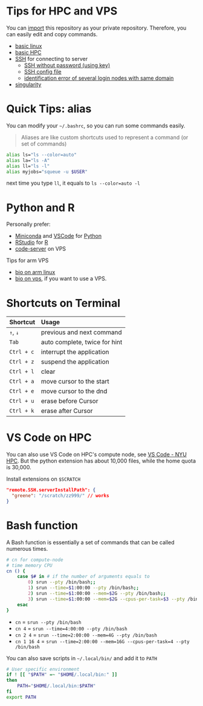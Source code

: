 # Tips for HPC and VPS

You can [import](https://github.com/new/import) this repository as your private repository. Therefore, you can easily edit and copy commands.

- [basic linux](linux.md)
- [basic HPC](hpc.md)
- [SSH](ssh.md) for connecting to server
  - [SSH without password (using key)](ssh.md#public-key-authentication)
  - [SSH config file](ssh.md#config-file)
  - [identification error of several login nodes with same domain](ssh.md#different-servers-with-same-domain)
- [singularity](singularity.md)

# Quick Tips: alias

You can modify your `~/.bashrc`, so you can run some commands easily.

> Aliases are like custom shortcuts used to represent a command (or set of commands)

```bash
alias ls="ls --color=auto"
alias la="ls -A"
alias ll="ls -l"
alias myjobs="squeue -u $USER"
```

next time you type `ll`, it equals to `ls --color=auto -l`

# Python and R

Personally prefer:

- [Miniconda](https://docs.conda.io/en/latest/miniconda.html) and [VSCode](https://code.visualstudio.com/) for [Python](https://www.python.org/)
- [RStudio](https://www.rstudio.com/products/rstudio/) for [R](https://www.r-project.org/)
- [code-server](https://github.com/coder/code-server) on VPS

Tips for arm VPS

- [bio on arm linux](bio-on-arm-linux.md)
- [bio on vps](bio-on-vps.md), if you want to use a VPS.

# Shortcuts on Terminal

| Shortcut   | Usage                         |
| :--------- | :---------------------------- |
| `↑`, `↓`   | previous and next command     |
| `Tab`      | auto complete, twice for hint |
| `Ctrl + c` | interrupt the application     |
| `Ctrl + z` | suspend the application       |
| `Ctrl + l` | clear                         |
| `Ctrl + a` | move cursor to the start      |
| `Ctrl + e` | move cursor to the dnd        |
| `Ctrl + u` | erase before Cursor           |
| `Ctrl + k` | erase after Cursor            |

# VS Code on HPC

You can also use VS Code on HPC's compute node, see [VS Code - NYU HPC](https://sites.google.com/nyu.edu/nyu-hpc/training-support/general-hpc-topics/vs-code). But the python extension has about 10,000 files, while the home quota is 30,000. 

Install extensions on `$SCRATCH`

```json
"remote.SSH.serverInstallPath": {
  "greene": "/scratch/zz999/" // works
}
```

# Bash function

A Bash function is essentially a set of commands that can be called numerous times.

```bash
# cn for compute-node
# time memory CPU
cn () {
    case $# in # if the number of arguments equals to 
        0) srun --pty /bin/bash;;
        1) srun --time=$1:00:00 --pty /bin/bash;;
        2) srun --time=$1:00:00 --mem=$2G --pty /bin/bash;;
        3) srun --time=$1:00:00 --mem=$2G --cpus-per-task=$3 --pty /bin/bash;;
    esac
}
```

- `cn` = `srun --pty /bin/bash`
- `cn 4` = `srun --time=4:00:00 --pty /bin/bash`
- `cn 2 4` = `srun --time=2:00:00 --mem=4G --pty /bin/bash`
- `cn 1 16 4` = `srun --time=2:00:00 --mem=16G --cpus-per-task=4 --pty /bin/bash`

You can also save scripts in `~/.local/bin/` and add it to `PATH`

```bash
# User specific environment
if ! [[ "$PATH" =~ "$HOME/.local/bin:" ]]
then
    PATH="$HOME/.local/bin:$PATH"
fi
export PATH
```
